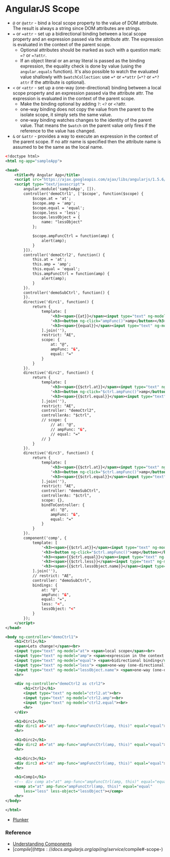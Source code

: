 # AngularJS Scope

* ``@`` or ``@attr`` - bind a local scope property to the value of DOM attribute. The result is always a string since DOM attributes are strings.
* ``=`` or ``=attr`` - set up a bidirectional binding between a local scope property and an expression passed via the attribute attr. The expression is evaluated in the context of the parent scope.
	* Optional attributes should be marked as such with a question mark: ``=?`` or ``=?attr``.
	* If an object literal or an array literal is passed as the binding expression, the equality check is done by value (using the ``angular.equals`` function). It's also possible to watch the evaluated value shallowly with ``$watchCollection``: use ``=*`` or ``=*attr`` (``=*?`` or ``=*?attr`` if the attribute is optional).
* ``<`` or ``<attr`` - set up a one-way (one-directional) binding between a local scope property and an expression passed via the attribute attr. The expression is evaluated in the context of the parent scope.
	* Make the binding optional by adding ``?``: ``<?`` or ``<?``attr.
	* one-way binding does not copy the value from the parent to the isolate scope, it simply sets the same value.
	* one-way binding watches changes to the identity of the parent value. That means the ``$watch`` on the parent value only fires if the reference to the value has changed.
* ``&`` or ``&attr`` - provides a way to execute an expression in the context of the parent scope. If no attr name is specified then the attribute name is assumed to be the same as the local name.

```xml
<!doctype html>
<html ng-app="sampleApp">

<head>
    <title>My Angular App</title>
    <script src="https://ajax.googleapis.com/ajax/libs/angularjs/1.5.6/angular.min.js"></script>
    <script type="text/javascript">
        angular.module('sampleApp', []).
        controller('demoCtrl1', ['$scope', function($scope) {
            $scope.at = 'at';
            $scope.amp = 'amp';
            $scope.equal = 'equal';
            $scope.less = 'less';
            $scope.lessObject = {
                name: "lessObject"
            };

            $scope.ampFuncCtrl = function(amp) {
                alert(amp);
            }
        }]).
        controller('demoCtrl2', function() {
            this.at = 'at';
            this.amp = 'amp';
            this.equal = 'equal';
            this.ampFuncCtrl = function(amp) {
                alert(amp);
            }
        }).
        controller('demoSubCtrl', function() {
        }).
        directive('dirc1', function() {
            return {
                template: [
                    '<h3><span>{{at}}</span><input type="text" ng-model="at"></h3>',
                    '<h3><button ng-click="ampFunc()">amp</button></h3>',
                    '<h3><span>{{equal}}</span><input type="text" ng-model="equal"></h3>'
                ].join(''),
                restrict: "AE",
                scope: {
                    at: "@",
                    ampFunc: "&",
                    equal: "="
                }
            }
        }).
        directive('dirc2', function() {
            return {
                template: [
                    '<h3><span>{{$ctrl.at}}</span><input type="text" ng-model="$ctrl.at"></h3>',
                    '<h3><button ng-click="$ctrl.ampFunc()">amp</button></h3>',
                    '<h3><span>{{$ctrl.equal}}</span><input type="text" ng-model="$ctrl.equal"></h3>'
                ].join(''),
                restrict: "AE",
                controller: "demoCtrl2",
                controllerAs: "$ctrl",
                // scope: {
                    // at: "@",
                    // ampFunc: "&",
                    // equal: "="
                // }
            }
        }).
        directive('dirc3', function() {
            return {
                template: [
                    '<h3><span>{{$ctrl.at}}</span><input type="text" ng-model="$ctrl.at"></h3>',
                    '<h3><button ng-click="$ctrl.ampFunc()">amp</button></h3>',
                    '<h3><span>{{$ctrl.equal}}</span><input type="text" ng-model="$ctrl.equal"></h3>'
                ].join(''),
                restrict: "AE",
                controller: "demoSubCtrl",
                controllerAs: "$ctrl",
                scope: {},
                bindToController: {
                    at: "@",
                    ampFunc: "&",
                    equal: "="
                }
            }
        }).
        component('comp', {
            template: [
                '<h3><span>{{$ctrl.at}}</span><input type="text" ng-model="$ctrl.at"></h3>',
                '<h3><button ng-click="$ctrl.ampFunc()">amp</button></h3>',
                '<h3><span>{{$ctrl.equal}}</span><input type="text" ng-model="$ctrl.equal"></h3>',
                '<h3><span>{{$ctrl.less}}</span><input type="text" ng-model="$ctrl.less"></h3>',
                '<h3><span>{{$ctrl.lessObject.name}}</span><input type="text" ng-model="$ctrl.lessObject.name"></h3>'
            ].join(''),
            // restrict: "AE",
            controller: "demoSubCtrl",
            bindings: {
                at: "@",
                ampFunc: "&",
                equal: "=",
                less: "<",
                lessObject: "<"
            }
        });
    </script>
</head>

<body ng-controller="demoCtrl1">
    <h1>Ctrl1</h1>
    <span>Lets change!</span><br>
    <input type="text" ng-model="at"> <span>local scope</span><br>
    <input type="text" ng-model="amp"> <span>expression in the context of the parent scope</span><br>
    <input type="text" ng-model="equal"> <span>bidirectional binding</span><br>
    <input type="text" ng-model="less"> <span>one-way (one-directional) binding</span><br>
    <input type="text" ng-model="lessObject.name"> <span>one-way (one-directional) binding(by object)</span><br>
    <hr>

    <div ng-controller="demoCtrl2 as ctrl2">
        <h1>Ctrl2</h1>
        <input type="text" ng-model="ctrl2.at"><br>
        <input type="text" ng-model="ctrl2.amp"><br>
        <input type="text" ng-model="ctrl2.equal"><br>
        <hr>
    </div>

    <h1>Dirc1</h1>
    <div dirc1 at="at" amp-func="ampFuncCtrl(amp, this)" equal="equal"></div>
    <hr>

    <h1>Dirc2</h1>
    <div dirc2 at="at" amp-func="ampFuncCtrl(amp, this)" equal="equal"></div>
    <hr>

    <h1>Dirc3</h1>
    <div dirc3 at="at" amp-func="ampFuncCtrl(amp, this)" equal="equal"></div>
    <hr>

    <h1>Comp1</h1>
    <!-- div comp at="at" amp-func="ampFuncCtrl(amp, this)" equal="equal" --></div>
    <comp at="at" amp-func="ampFuncCtrl(amp, this)" equal="equal"
        less="less" less-object="lessObject"></comp>
    <hr>
</body>

</html>
```

* [Plunker](https://embed.plnkr.co/QSa8fBwvdQD7Y8cPUTE8/)

### Reference

* [Understanding Components](https://docs.angularjs.org/guide/component)
* [$compile](https://docs.angularjs.org/api/ng/service/$compile#-scope-)